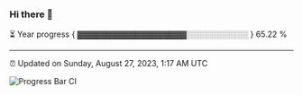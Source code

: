 ### Hi there 👋

⏳ Year progress { ▓▓▓▓▓▓▓▓▓▓▓▓▓▓▓▓▓▓▓░░░░░░░░░░░ } 65.22 %

---

⏰ Updated on Sunday, August 27, 2023, 1:17 AM UTC

![Progress Bar CI](https://github.com/arthurbuhl/arthurbuhl/workflows/Progress%20Bar%20CI/badge.svg)
